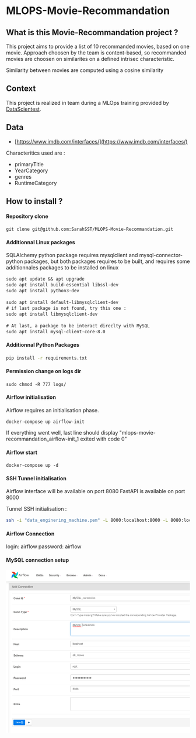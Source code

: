 # MLOPS-Movie-Recommandation

## What is this Movie-Recommandation project ?

This project aims to provide a list of 10 recommanded movies, based on one movie.
Approach choosen by the team is content-based, so recommanded movies are choosen on similarites on a defined intrisec characteristic.

Similarity between movies are computed using a cosine similarity


## Context

This project is realized in team during a MLOps training provided by [DataScientest](https://datascientest.com/).


## Data

- [https://www.imdb.com/interfaces/](https://www.imdb.com/interfaces/)

Characteritics used are :
- primaryTitle
- YearCategory 
- genres
- RuntimeCategory


## How to install ?

#### Repository clone

``` 
git clone git@github.com:SarahSST/MLOPS-Movie-Recommandation.git
```

#### Additionnal Linux packages

SQLAlchemy python package requires  mysqlclient and  mysql-connector-python packages, but both packages requires to be built, and requires some additionnales packages to be installed on linux

```
sudo apt update && apt upgrade
sudo apt install build-essential libssl-dev
sudo apt install python3-dev

sudo apt install default-libmysqlclient-dev
# if last package is not found, try this one : 
sudo apt install libmysqlclient-dev

# At last, a package to be interact direclty with MySQL
sudo apt install mysql-client-core-8.0
```

#### Additionnal Python Packages
``` bash
pip install -r requirements.txt
```


#### Permission change on logs dir

```
sudo chmod -R 777 logs/
```

#### Airflow initialisation

Airflow requires an initialisation phase.

```
docker-compose up airflow-init
```

If everything went well, last line should display "mlops-movie-recommandation_airflow-init_1 exited with code 0"

#### Airflow start

```
docker-compose up -d
```

#### SSH Tunnel initialisation

Airflow interface will be available on port 8080
FastAPI is available on port 8000

Tunnel SSH initialisation :
``` bash
ssh -i "data_enginering_machine.pem" -L 8000:localhost:8000 -L 8080:localhost:8080 ubuntu@54.73.108.184

```


#### Airflow Connection

login: airflow
password: airflow

#### MySQL connection setup

![MySQL connection setup](./images/mysql_connection_creation.png)

